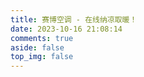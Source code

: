```yaml
---
title: 赛博空调 - 在线纳凉取暖！
date: 2023-10-16 21:08:14
comments: true
aside: false
top_img: false
---
```

<style>
.copyright-box a {
  border-bottom: none !important;
  padding: 0 !important;
}
</style>

<div id="air-conditioner-vue"></div>
<script defer data-pjax src='/js/air-conditioner.js'></script>